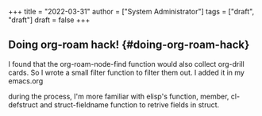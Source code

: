 +++
title = "2022-03-31"
author = ["System Administrator"]
tags = ["draft", "draft"]
draft = false
+++

## Doing org-roam hack! {#doing-org-roam-hack}

I found that the org-roam-node-find function would also collect org-drill cards. So I wrote a small filter function to filter them out. I added it in my emacs.org

during the process, I'm more familiar with elisp's function, member, cl-defstruct and struct-fieldname function to retrive fields in struct.